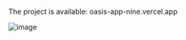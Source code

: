 The project is available: oasis-app-nine.vercel.app


![image](https://github.com/user-attachments/assets/c1a6e625-7c39-47f0-b897-b6a1e5ce4cb4)
